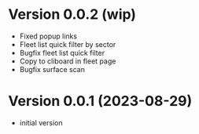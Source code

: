 
# Version 0.0.2 (wip)
- Fixed popup links
- Fleet list quick filter by sector
- Bugfix fleet list quick filter
- Copy to cliboard in fleet page
- Bugfix surface scan

# Version 0.0.1 (2023-08-29)
- initial version